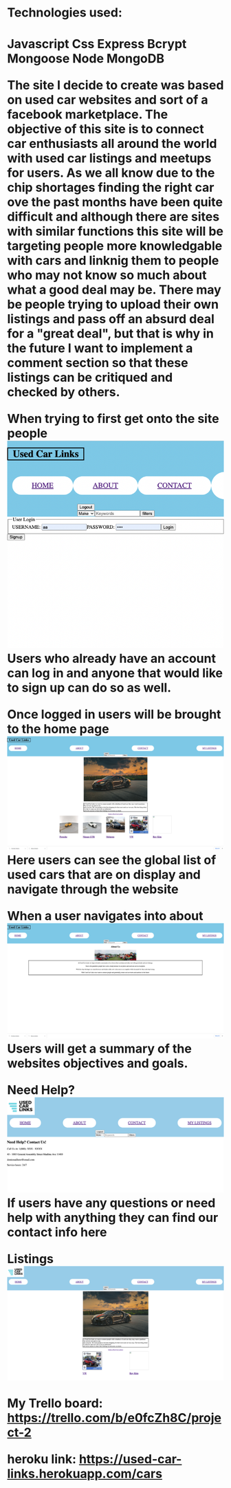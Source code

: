 <h1>Technologies used:<h1>
  
Javascript
Css
Express
Bcrypt
Mongoose
Node
MongoDB

The site I decide to create was based on used car websites and sort of a facebook marketplace. The objective of this site is to connect car enthusiasts all around the world with used car listings and meetups for users. As we all know due to the chip shortages finding the right car ove the past months have been quite difficult and although there are sites with similar functions this site will be targeting people more knowledgable with cars and linknig them to people who may not know so much about what a good deal may be. There may be people trying to upload their own listings and pass off an absurd deal for a "great deal", but that is why in the future I want to implement a comment section so that these listings can be critiqued and checked by others. 

When trying to first get onto the site people
![](public/images/Login.png)
Users who already have an account can log in and anyone that would like to sign up can do so as well.


Once logged in users will be brought to the home page
![](public/images/home.png)
Here users can see the global list of used cars that are on display and navigate through the website


When a user navigates into about
![](public/images/about.png)
Users will get a summary of the websites objectives and goals. 

Need Help?
![](public/images/contact.png)
If users have any questions or need help with anything they can find our contact info here

Listings
![](public/images/listing.png)



My Trello board:
https://trello.com/b/e0fcZh8C/project-2

heroku link:
https://used-car-links.herokuapp.com/cars
